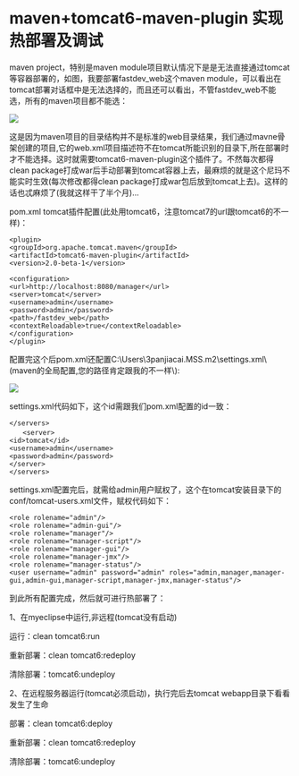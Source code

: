 # maven+tomcat6-maven-plugin 实现热部署及调试

maven project，特别是maven module项目默认情况下是是无法直接通过tomcat等容器部署的，如图，我要部署fastdev\_web这个maven module，可以看出在tomcat部署对话框中是无法选择的，而且还可以看出，不管fastdev\_web不能选，所有的maven项目都不能选：

![](file:///C:/Users/tony/AppData/Local/Temp/enhtmlclip/Image%286%29.jpg)

这是因为maven项目的目录结构并不是标准的web目录结果，我们通过mavne骨架创建的项目,它的web.xml项目描述符不在tomcat所能识别的目录下,所在部署时才不能选择。这时就需要tomcat6-maven-plugin这个插件了。不然每次都得clean package打成war后手动部署到tomcat容器上去，最麻烦的就是这个尼玛不能实时生效\(每次修改都得clean package打成war包后放到tomcat上去\)。这样的话也忒麻烦了\(我就这样干了半个月\)...

pom.xml tomcat插件配置\(此处用tomcat6，注意tomcat7的url跟tomcat6的不一样\)：

```text
<plugin>
<groupId>org.apache.tomcat.maven</groupId>
<artifactId>tomcat6-maven-plugin</artifactId>
<version>2.0-beta-1</version>

<configuration>
<url>http://localhost:8080/manager</url>
<server>tomcat</server>
<username>admin</username>
<password>admin</password>
<path>/fastdev_web</path>
<contextReloadable>true</contextReloadable>
</configuration>
</plugin>
```

配置完这个后pom.xml还配置C:\Users\3panjiacai.MSS.m2\settings.xml\\(maven的全局配置,您的路径肯定跟我的不一样\\):

![](file:///C:/Users/tony/AppData/Local/Temp/enhtmlclip/Image%287%29.jpg)

settings.xml代码如下，这个id需跟我们pom.xml配置的id一致：

```text
</servers>
　　<server>
<id>tomcat</id>
<username>admin</username>
<password>admin</password>
</server>
</servers>
```

settings.xml配置完后，就需给admin用户赋权了，这个在tomcat安装目录下的conf/tomcat-users.xml文件，赋权代码如下：

```text
<role rolename="admin"/>
<role rolename="admin-gui"/>
<role rolename="manager"/>
<role rolename="manager-script"/>
<role rolename="manager-gui"/>
<role rolename="manager-jmx"/>
<role rolename="manager-status"/>
<user username="admin" password="admin" roles="admin,manager,manager-gui,admin-gui,manager-script,manager-jmx,manager-status"/>
```

到此所有配置完成，然后就可进行热部署了：

1、在myeclipse中运行,非远程\(tomcat没有启动\)

运行：clean tomcat6:run

重新部署：clean tomcat6:redeploy

清除部署：tomcat6:undeploy

2、在远程服务器运行\(tomcat必须启动\)，执行完后去tomcat webapp目录下看看发生了生命

部署：clean tomcat6:deploy

重新部署：clean tomcat6:redeploy

清除部署：tomcat6:undeploy

